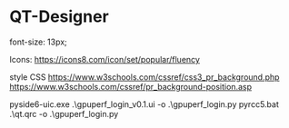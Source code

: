 # QT-Designer


font-size: 13px;


Icons:
<https://icons8.com/icon/set/popular/fluency>

style CSS
<https://www.w3schools.com/cssref/css3_pr_background.php>
<https://www.w3schools.com/cssref/pr_background-position.asp>

pyside6-uic.exe .\gpuperf_login_v0.1.ui -o .\gpuperf_login.py
pyrcc5.bat .\qt.qrc -o .\gpuperf_login.py